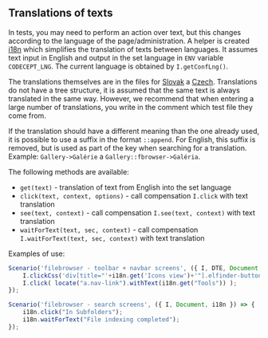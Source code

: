 ## Translations of texts

In tests, you may need to perform an action over text, but this changes according to the language of the page/administration. A helper is created [i18n](../../../../src/test/webapp/pages/i18n.js) which simplifies the translation of texts between languages. It assumes text input in English and output in the set language in `ENV` variable `CODECEPT_LNG`. The current language is obtained by `I.getConfLng()`.

The translations themselves are in the files for [Slovak](../../../../src/test/webapp/pages/i18n.sk.js) a [Czech](../../../../src/test/webapp/pages/i18n.cs.js). Translations do not have a tree structure, it is assumed that the same text is always translated in the same way. However, we recommend that when entering a large number of translations, you write in the comment which test file they come from.

If the translation should have a different meaning than the one already used, it is possible to use a suffix in the format `::append`. For English, this suffix is removed, but is used as part of the key when searching for a translation. Example: `Gallery->Galérie` a `Gallery::fbrowser->Galéria`.

The following methods are available:
- `get(text)` - translation of text from English into the set language
- `click(text, context, options)` - call compensation `I.click` with text translation
- `see(text, context)` - call compensation `I.see(text, context)` with text translation
- `waitForText(text, sec, context)` - call compensation `I.waitForText(text, sec, context)` with text translation

Examples of use:

```javascript
Scenario('filebrowser - toolbar + navbar screens', ({ I, DTE, Document, i18n }) => {
    I.clickCss('div[title="'+i18n.get('Icons view')+'"].elfinder-button');
    I.click( locate("a.nav-link").withText(i18n.get("Tools")) );
});

Scenario('filebrowser - search screens', ({ I, Document, i18n }) => {
    i18n.click("In Subfolders");
    i18n.waitForText("File indexing completed");
});
```
